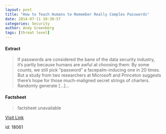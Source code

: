 ```yaml
---
layout: post
title: "How to Teach Humans to Remember Really Complex Passwords"
date: 2014-07-11 10:30:57
categories: Security
author: Andy Greenberg
tags: [threat level]
---
```



#### Extract
>If passwords are considered the bane of the data security industry, it&#8217;s partly because humans are awful at choosing them: By some counts, we still pick &#8220;password&#8221; a facepalm-inducing one in 20 times. But a study from two researchers at Microsoft and Princeton suggests there&#8217;s hope for those much-maligned secret strings of charters. Randomly generate [&#8230;]...

#### Factsheet
>factsheet unavailable

[Visit Link](http://feeds.wired.com/c/35185/f/661467/s/3c659312/sc/5/l/0L0Swired0N0C20A140C0A70Chow0Eto0Eteach0Ehumans0Eto0Eremember0Ereally0Ecomplex0Epasswords0C/story01.htm)

id:   18061
